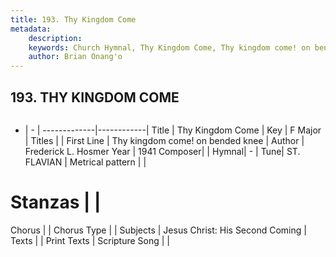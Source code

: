 ```yaml
---
title: 193. Thy Kingdom Come
metadata:
    description: 
    keywords: Church Hymnal, Thy Kingdom Come, Thy kingdom come! on bended knee, 
    author: Brian Onang'o
---
```



## 193. THY KINGDOM COME

```txt

```

- |   -  |
-------------|------------|
Title | Thy Kingdom Come |
Key | F Major |
Titles |  |
First Line | Thy kingdom come! on bended knee |
Author | Frederick L. Hosmer
Year | 1941
Composer|  |
Hymnal|  - |
Tune| ST. FLAVIAN |
Metrical pattern | |
# Stanzas |  |
Chorus |  |
Chorus Type |  |
Subjects | Jesus Christ: His Second Coming |
Texts |  |
Print Texts | 
Scripture Song |  |
  
